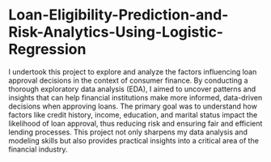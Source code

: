 # Loan-Eligibility-Prediction-and-Risk-Analytics-Using-Logistic-Regression

I undertook this project to explore and analyze the factors influencing loan approval decisions in the context of consumer finance. By conducting a thorough exploratory data analysis (EDA), I aimed to uncover patterns and insights that can help financial institutions make more informed, data-driven decisions when approving loans. The primary goal was to understand how factors like credit history, income, education, and marital status impact the likelihood of loan approval, thus reducing risk and ensuring fair and efficient lending processes. This project not only sharpens my data analysis and modeling skills but also provides practical insights into a critical area of the financial industry.
